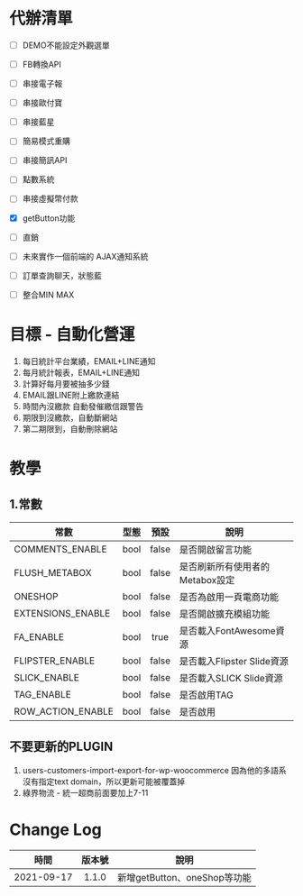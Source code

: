 
# 代辦清單
- [ ] DEMO不能設定外觀選單
- [ ] FB轉換API
- [ ] 串接電子報
- [ ] 串接歐付寶
- [ ] 串接藍星
- [ ] 簡易模式重購
- [ ] 串接簡訊API
- [ ] 點數系統
- [ ] 串接虛擬幣付款
- [X] getButton功能
- [ ] 直銷
- [ ] 未來實作一個前端的  AJAX通知系統
- [ ] 訂單查詢聊天，狀態藍
- [ ] 整合MIN MAX


# 目標 - 自動化營運

1. 每日統計平台業績，EMAIL+LINE通知
2. 每月統計報表，EMAIL+LINE通知
3. 計算好每月要被抽多少錢
4. EMAIL跟LINE附上繳款連結
5. 時間內沒繳款  自動發催繳信跟警告
6. 期限到沒繳款，自動斷網站
7. 第二期限到，自動刪除網站


# 教學

## 1.常數

常數               | 型態  | 預設  | 說明
-------------------|:-----:|:-----:|------------------------
COMMENTS_ENABLE    | bool  | false | 是否開啟留言功能
FLUSH_METABOX      | bool  | false | 是否刷新所有使用者的Metabox設定
ONESHOP            | bool  | false | 是否為啟用一頁電商功能
EXTENSIONS_ENABLE  | bool  | false | 是否開啟擴充模組功能
FA_ENABLE          | bool  | true  | 是否載入FontAwesome資源
FLIPSTER_ENABLE    | bool  | false | 是否載入Flipster Slide資源
SLICK_ENABLE       | bool  | false | 是否載入SLICK Slide資源
TAG_ENABLE         | bool  | false | 是否啟用TAG
ROW_ACTION_ENABLE  | bool  | false | 是否啟用




## 不要更新的PLUGIN

1. users-customers-import-export-for-wp-woocommerce
因為他的多語系沒有指定text domain，所以更新可能被覆蓋掉
2. 綠界物流 - 統一超商前面要加上7-11

# Change Log

時間            | 版本號 | 說明
----------------|:-----:|------------------------
2021-09-17      | 1.1.0 | 新增getButton、oneShop等功能
